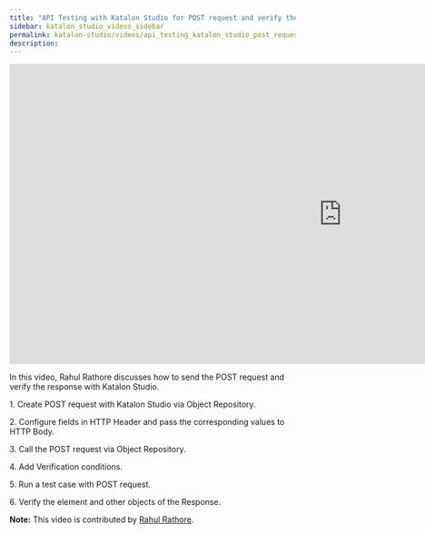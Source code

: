 ```yaml
---
title: "API Testing with Katalon Studio for POST request and verify the response"
sidebar: katalon_studio_videos_sidebar
permalink: katalon-studio/videos/api_testing_katalon_studio_post_request_verify_response_rahul.html
description: 
---
```


<iframe width="1169" height="529" src="https://www.youtube.com/embed/GnsCW45X2uA?list=PLlsKgYi2Lw732Snuu4qPlkvnOykiiatKc" frameborder="0" allow="accelerometer; autoplay; clipboard-write; encrypted-media; gyroscope; picture-in-picture" allowfullscreen></iframe>

In this video, Rahul Rathore discusses how to send the POST request and verify the response with Katalon Studio.

1\. Create POST request with Katalon Studio via Object Repository.

2\. Configure fields in HTTP Header and pass the corresponding values to HTTP Body.

3\. Call the POST request via Object Repository.

4\. Add Verification conditions.

5\. Run a test case with POST request.

6\. Verify the element and other objects of the Response.

**Note:** This video is contributed by [Rahul Rathore](https://www.youtube.com/channel/UCeuu4kw1a7SRSdH7TGAn7gg).